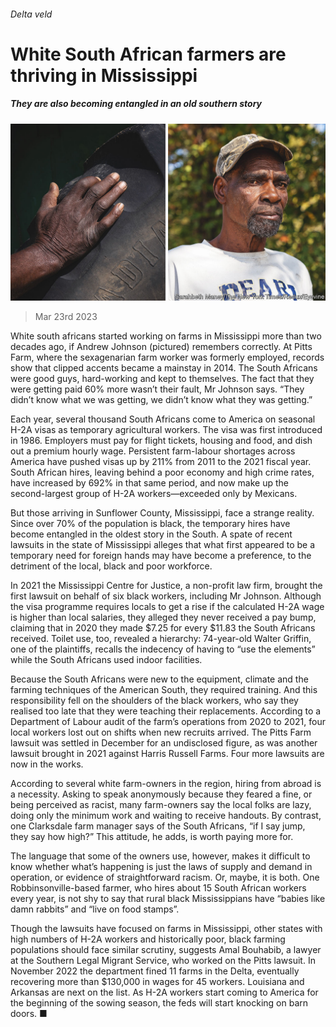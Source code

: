 ###### Delta veld

# White South African farmers are thriving in Mississippi 

##### They are also becoming entangled in an old southern story 

![image](images/20230325_USP004.jpg) 

> Mar 23rd 2023 

White south africans started working on farms in Mississippi more than two decades ago, if Andrew Johnson (pictured) remembers correctly. At Pitts Farm, where the sexagenarian farm worker was formerly employed, records show that clipped accents became a mainstay in 2014. The South Africans were good guys, hard-working and kept to themselves. The fact that they were getting paid 60% more wasn’t their fault, Mr Johnson says. “They didn’t know what we was getting, we didn’t know what they was getting.” 

Each year, several thousand South Africans come to America on seasonal H-2A visas as temporary agricultural workers. The visa was first introduced in 1986. Employers must pay for flight tickets, housing and food, and dish out a premium hourly wage. Persistent farm-labour shortages across America have pushed visas up by 211% from 2011 to the 2021 fiscal year. South African hires, leaving behind a poor economy and high crime rates, have increased by 692% in that same period, and now make up the second-largest group of H-2A workers—exceeded only by Mexicans.

But those arriving in Sunflower County, Mississippi, face a strange reality. Since over 70% of the population is black, the temporary hires have become entangled in the oldest story in the South. A spate of recent lawsuits in the state of Mississippi alleges that what first appeared to be a temporary need for foreign hands may have become a preference, to the detriment of the local, black and poor workforce.

In 2021 the Mississippi Centre for Justice, a non-profit law firm, brought the first lawsuit on behalf of six black workers, including Mr Johnson. Although the visa programme requires locals to get a rise if the calculated H-2A wage is higher than local salaries, they alleged they never received a pay bump, claiming that in 2020 they made $7.25 for every $11.83 the South Africans received. Toilet use, too, revealed a hierarchy: 74-year-old Walter Griffin, one of the plaintiffs, recalls the indecency of having to “use the elements” while the South Africans used indoor facilities.

Because the South Africans were new to the equipment, climate and the farming techniques of the American South, they required training. And this responsibility fell on the shoulders of the black workers, who say they realised too late that they were teaching their replacements. According to a Department of Labour audit of the farm’s operations from 2020 to 2021, four local workers lost out on shifts when new recruits arrived. The Pitts Farm lawsuit was settled in December for an undisclosed figure, as was another lawsuit brought in 2021 against Harris Russell Farms. Four more lawsuits are now in the works.

According to several white farm-owners in the region, hiring from abroad is a necessity. Asking to speak anonymously because they feared a fine, or being perceived as racist, many farm-owners say the local folks are lazy, doing only the minimum work and waiting to receive handouts. By contrast, one Clarksdale farm manager says of the South Africans, “if I say jump, they say how high?” This attitude, he adds, is worth paying more for.

The language that some of the owners use, however, makes it difficult to know whether what’s happening is just the laws of supply and demand in operation, or evidence of straightforward racism. Or, maybe, it is both. One Robbinsonville-based farmer, who hires about 15 South African workers every year, is not shy to say that rural black Mississippians have “babies like damn rabbits” and “live on food stamps”.

Though the lawsuits have focused on farms in Mississippi, other states with high numbers of H-2A workers and historically poor, black farming populations should face similar scrutiny, suggests Amal Bouhabib, a lawyer at the Southern Legal Migrant Service, who worked on the Pitts lawsuit. In November 2022 the department fined 11 farms in the Delta, eventually recovering more than $130,000 in wages for 45 workers. Louisiana and Arkansas are next on the list. As H-2A workers start coming to America for the beginning of the sowing season, the feds will start knocking on barn doors. ■


